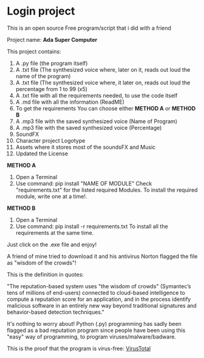 # Login project

This is an open source Free program/script that i did with a friend

Project name: **Ada Super Computer**

This project contains:

1. A .py file (the program itself)
2. A .txt file (The synthesized voice where, later on it, reads out loud the name of the program)
3. A .txt file (The synthesized voice where, it later on, reads out loud the percentage from 1 to 99 (x5)
4. A .txt file with all the requirements needed, to use the code itself
5. A .md file with all the information (ReadME)
6. To get the requirements You can choose either **METHOD A** or **METHOD B**
7. A .mp3 file with the saved synthesized voice (Name of Program)
8. A .mp3 file with the saved synthesized voice (Percentage)
9. SoundFX
10. Character project Logotype
11. Assets where it stores most of the soundsFX and Music
12. Updated the License

**METHOD A**

1. Open a Terminal
2. Use command: pip install "NAME OF MODULE"
   Check "requirements.txt" for the listed required Modules.
   To install the required module, write one at a time!.

**METHOD B**

1. Open a Terminal
2. Use command: pip install -r requirements.txt
   To install all the requirements at the same time.

Just click on the .exe file and enjoy!

A friend of mine tried to download it and his antivirus Norton flagged the file as "wisdom of the crowds"!

This is the definition in quotes:

"The reputation-based system uses "the wisdom of crowds" (Symantec’s tens of millions of end-users)
connected to cloud-based intelligence to compute a reputation score for an application, and in the
process identify malicious software in an entirely new way beyond traditional signatures and
behavior-based detection techniques."

It's nothing to worry about! Python (.py) programming has sadly been flagged as a bad reputation program
since people have been using this "easy" way of programming, to program viruses/malware/badware.

This is the proof that the program is virus-free:
[VirusTotal](https://www.virustotal.com/gui/file/8ee0f075914560e7fb4d048791f431c379118967dcb79af834a0c87bf5a0cd00/detection)
